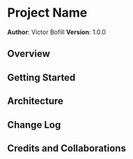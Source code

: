 # Project Name

**Author**: Victor Bofill
**Version**: 1.0.0

## Overview
<!-- Provide a high level overview of what this application is and why you are building it, beyond the fact that it's an
 assignment for a Code Fellows 301 class. (i.e. What's your problem domain?) -->

## Getting Started
<!-- What are the steps that a user must take in order to build this app on their own machine and get it running? -->

## Architecture
<!-- Provide a detailed description of the application design. What technologies (languages, libraries, etc) you're using,
 and any other relevant design information. -->

## Change Log
<!-- Use this are to document the iterative changes made to your application as each feature is successfully implemented. Use
 time stamps. Here's an examples:

01-01-2001 4:59pm - Application now has a fully-functional express server, with GET and POST routes for the book resource.
-->

## Credits and Collaborations
<!-- Give credit (and a link) to other people or resources that helped you build this application. -->